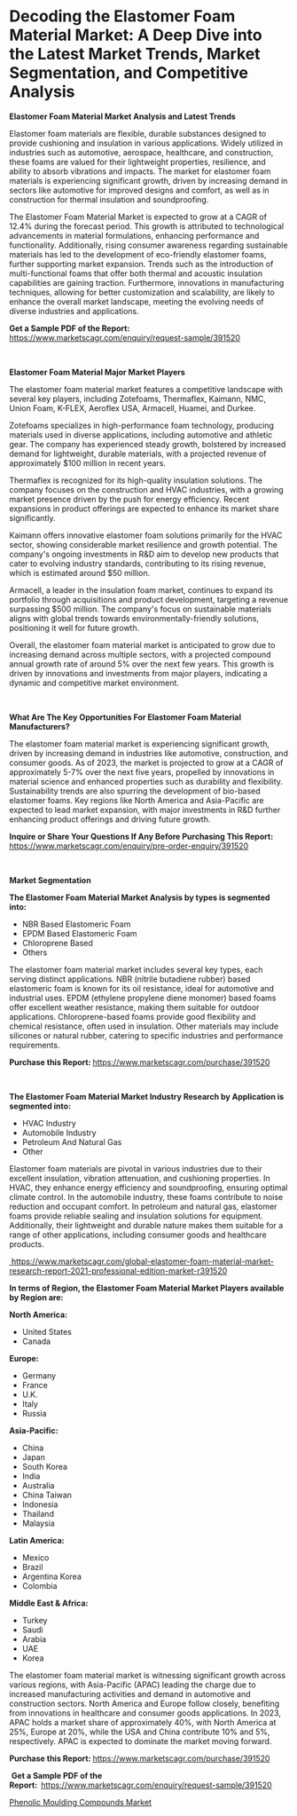 <p><h1>Decoding the Elastomer Foam Material Market: A Deep Dive into the Latest Market Trends, Market Segmentation, and Competitive Analysis</h1></p><p><strong>Elastomer Foam Material Market Analysis and Latest Trends</strong></p>
<p><p>Elastomer foam materials are flexible, durable substances designed to provide cushioning and insulation in various applications. Widely utilized in industries such as automotive, aerospace, healthcare, and construction, these foams are valued for their lightweight properties, resilience, and ability to absorb vibrations and impacts. The market for elastomer foam materials is experiencing significant growth, driven by increasing demand in sectors like automotive for improved designs and comfort, as well as in construction for thermal insulation and soundproofing.</p><p>The Elastomer Foam Material Market is expected to grow at a CAGR of 12.4% during the forecast period. This growth is attributed to technological advancements in material formulations, enhancing performance and functionality. Additionally, rising consumer awareness regarding sustainable materials has led to the development of eco-friendly elastomer foams, further supporting market expansion. Trends such as the introduction of multi-functional foams that offer both thermal and acoustic insulation capabilities are gaining traction. Furthermore, innovations in manufacturing techniques, allowing for better customization and scalability, are likely to enhance the overall market landscape, meeting the evolving needs of diverse industries and applications.</p></p>
<p><strong>Get a Sample PDF of the Report:&nbsp;</strong> <a href="https://www.marketscagr.com/enquiry/request-sample/391520?utm_campaign=3018&utm_medium=2&utm_source=Github&utm_content=ia&utm_term=29032025&utm_id=elastomer-foam-material">https://www.marketscagr.com/enquiry/request-sample/391520</a></p>
<p>&nbsp;</p>
<p><strong>Elastomer Foam Material Major Market Players</strong></p>
<p><p>The elastomer foam material market features a competitive landscape with several key players, including Zotefoams, Thermaflex, Kaimann, NMC, Union Foam, K-FLEX, Aeroflex USA, Armacell, Huamei, and Durkee. </p><p>Zotefoams specializes in high-performance foam technology, producing materials used in diverse applications, including automotive and athletic gear. The company has experienced steady growth, bolstered by increased demand for lightweight, durable materials, with a projected revenue of approximately $100 million in recent years.</p><p>Thermaflex is recognized for its high-quality insulation solutions. The company focuses on the construction and HVAC industries, with a growing market presence driven by the push for energy efficiency. Recent expansions in product offerings are expected to enhance its market share significantly.</p><p>Kaimann offers innovative elastomer foam solutions primarily for the HVAC sector, showing considerable market resilience and growth potential. The company's ongoing investments in R&D aim to develop new products that cater to evolving industry standards, contributing to its rising revenue, which is estimated around $50 million.</p><p>Armacell, a leader in the insulation foam market, continues to expand its portfolio through acquisitions and product development, targeting a revenue surpassing $500 million. The company's focus on sustainable materials aligns with global trends towards environmentally-friendly solutions, positioning it well for future growth.</p><p>Overall, the elastomer foam material market is anticipated to grow due to increasing demand across multiple sectors, with a projected compound annual growth rate of around 5% over the next few years. This growth is driven by innovations and investments from major players, indicating a dynamic and competitive market environment.</p></p>
<p>&nbsp;</p>
<p><strong>What Are The Key Opportunities For Elastomer Foam Material Manufacturers?</strong></p>
<p><p>The elastomer foam material market is experiencing significant growth, driven by increasing demand in industries like automotive, construction, and consumer goods. As of 2023, the market is projected to grow at a CAGR of approximately 5-7% over the next five years, propelled by innovations in material science and enhanced properties such as durability and flexibility. Sustainability trends are also spurring the development of bio-based elastomer foams. Key regions like North America and Asia-Pacific are expected to lead market expansion, with major investments in R&D further enhancing product offerings and driving future growth.</p></p>
<p><strong>Inquire or Share Your Questions If Any Before Purchasing This Report:</strong> <a href="https://www.marketscagr.com/enquiry/pre-order-enquiry/391520?utm_campaign=3018&utm_medium=2&utm_source=Github&utm_content=ia&utm_term=29032025&utm_id=elastomer-foam-material">https://www.marketscagr.com/enquiry/pre-order-enquiry/391520</a></p>
<p>&nbsp;</p>
<p><strong>Market Segmentation</strong></p>
<p><strong>The Elastomer Foam Material Market Analysis by types is segmented into:</strong></p>
<p><ul><li>NBR Based Elastomeric Foam</li><li>EPDM Based Elastomeric Foam</li><li>Chloroprene Based</li><li>Others</li></ul></p>
<p><p>The elastomer foam material market includes several key types, each serving distinct applications. NBR (nitrile butadiene rubber) based elastomeric foam is known for its oil resistance, ideal for automotive and industrial uses. EPDM (ethylene propylene diene monomer) based foams offer excellent weather resistance, making them suitable for outdoor applications. Chloroprene-based foams provide good flexibility and chemical resistance, often used in insulation. Other materials may include silicones or natural rubber, catering to specific industries and performance requirements.</p></p>
<p><strong>Purchase this Report:&nbsp;</strong><a href="https://www.marketscagr.com/purchase/391520?utm_campaign=3018&utm_medium=2&utm_source=Github&utm_content=ia&utm_term=29032025&utm_id=elastomer-foam-material">https://www.marketscagr.com/purchase/391520</a></p>
<p>&nbsp;</p>
<p><strong>The Elastomer Foam Material Market Industry Research by Application is segmented into:</strong></p>
<p><ul><li>HVAC Industry</li><li>Automobile Industry</li><li>Petroleum And Natural Gas</li><li>Other</li></ul></p>
<p><p>Elastomer foam materials are pivotal in various industries due to their excellent insulation, vibration attenuation, and cushioning properties. In HVAC, they enhance energy efficiency and soundproofing, ensuring optimal climate control. In the automobile industry, these foams contribute to noise reduction and occupant comfort. In petroleum and natural gas, elastomer foams provide reliable sealing and insulation solutions for equipment. Additionally, their lightweight and durable nature makes them suitable for a range of other applications, including consumer goods and healthcare products.</p></p>
<p><a href="https://www.marketscagr.com/global-elastomer-foam-material-market-research-report-2021-professional-edition-market-r391520?utm_campaign=3018&utm_medium=2&utm_source=Github&utm_content=ia&utm_term=29032025&utm_id=elastomer-foam-material">&nbsp;https://www.marketscagr.com/global-elastomer-foam-material-market-research-report-2021-professional-edition-market-r391520</a></p>
<p><strong>In terms of Region, the Elastomer Foam Material Market Players available by Region are:</strong></p>
<p>
    <p> <strong> North America: </strong>
        <ul>
            <li>United States</li>
            <li>Canada</li>
        </ul>
        </p> 
    <p> <strong> Europe: </strong>
        <ul>
            <li>Germany</li>
            <li>France</li>
            <li>U.K.</li>
            <li>Italy</li>
            <li>Russia</li>
        </ul>
        </p> 
    <p> <strong> Asia-Pacific: </strong>
        <ul>
            <li>China</li>
            <li>Japan</li>
            <li>South Korea</li>
            <li>India</li>
            <li>Australia</li>
            <li>China Taiwan</li>
            <li>Indonesia</li>
            <li>Thailand</li>
            <li>Malaysia</li>
        </ul>
        </p> 
    <p> <strong> Latin America: </strong>
        <ul>
            <li>Mexico</li>
            <li>Brazil</li>
            <li>Argentina Korea</li>
            <li>Colombia</li>
        </ul>
        </p> 
    <p> <strong> Middle East & Africa: </strong>
        <ul>
            <li>Turkey</li>
            <li>Saudi</li>
            <li>Arabia</li>
            <li>UAE</li>
            <li>Korea</li>
        </ul>
    </p>
    </p>
<p><p>The elastomer foam material market is witnessing significant growth across various regions, with Asia-Pacific (APAC) leading the charge due to increased manufacturing activities and demand in automotive and construction sectors. North America and Europe follow closely, benefiting from innovations in healthcare and consumer goods applications. In 2023, APAC holds a market share of approximately 40%, with North America at 25%, Europe at 20%, while the USA and China contribute 10% and 5%, respectively. APAC is expected to dominate the market moving forward.</p></p>
<p><strong>Purchase this Report: </strong><a href="https://www.marketscagr.com/purchase/391520?utm_campaign=3018&utm_medium=2&utm_source=Github&utm_content=ia&utm_term=29032025&utm_id=elastomer-foam-material">https://www.marketscagr.com/purchase/391520</a></p>
<p>&nbsp;<strong>Get a Sample PDF of the Report:&nbsp;&nbsp;</strong><a href="https://www.marketscagr.com/enquiry/request-sample/391520?utm_campaign=3018&utm_medium=2&utm_source=Github&utm_content=ia&utm_term=29032025&utm_id=elastomer-foam-material">https://www.marketscagr.com/enquiry/request-sample/391520</a></p>
<p><strong></strong></p>
<p><p><a href="https://github.com/sefathlehki/Market-Research-Report-List-1/blob/main/phenolic-moulding-compounds-market.md?utm_campaign=3018&utm_medium=2&utm_source=Github&utm_content=ia&utm_term=29032025&utm_id=elastomer-foam-material">Phenolic Moulding Compounds Market</a></p></p>